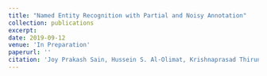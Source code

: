 ```yaml
---
title: "Named Entity Recognition with Partial and Noisy Annotation"
collection: publications
excerpt: 
date: 2019-09-12
venue: 'In Preparation'
paperurl: ''
citation: 'Joy Prakash Sain, Hussein S. Al-Olimat, Krishnaprasad Thirunarayan, Valerie Shalin, Michael L. Raymer. Named Entity Recognition with Partial and Noisy Annotation'
---
```

